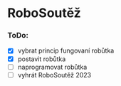 # RoboSoutěž

### ToDo:
- [x] vybrat princip fungovaní robůtka
- [x] postavit robůtka
- [ ] naprogramovat robůtka
- [ ] vyhrát RoboSoutěž 2023
